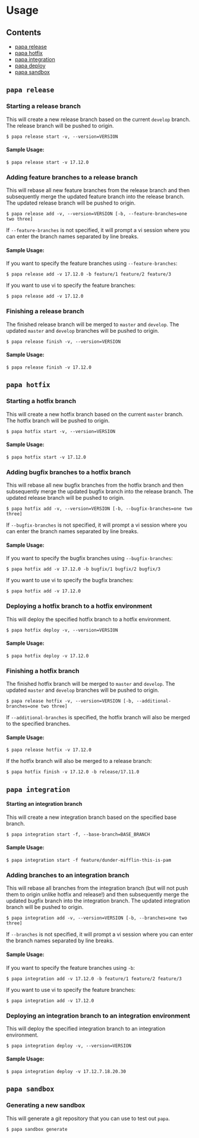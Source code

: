 # Usage

## Contents

* [papa release](#papa-release)
* [papa hotfix](#papa-hotfix)
* [papa integration](#papa-integration)
* [papa deploy](#papa-deploy)
* [papa sandbox](#papa-sandbox)

## `papa release`

### Starting a release branch

This will create a new release branch based on the current `develop` branch. The release branch will be pushed to origin.

```
$ papa release start -v, --version=VERSION
```

#### Sample Usage:

```
$ papa release start -v 17.12.0
```

### Adding feature branches to a release branch

This will rebase all new feature branches from the release branch and then subsequently merge the updated feature branch into the release branch. The updated release branch will be pushed to origin.

```
$ papa release add -v, --version=VERSION [-b, --feature-branches=one two three]
```

If `--feature-branches` is not specified, it will prompt a vi session where you can enter the branch names separated by line breaks.

#### Sample Usage:

If you want to specify the feature branches using `--feature-branches`:

```
$ papa release add -v 17.12.0 -b feature/1 feature/2 feature/3
```

If you want to use vi to specify the feature branches:

```
$ papa release add -v 17.12.0
```

### Finishing a release branch

The finished release branch will be merged to `master` and `develop`. The updated `master` and `develop` branches will be pushed to origin.

```
$ papa release finish -v, --version=VERSION
```

#### Sample Usage:

```
$ papa release finish -v 17.12.0
```

## `papa hotfix`

### Starting a hotfix branch

This will create a new hotfix branch based on the current `master` branch. The hotfix branch will be pushed to origin.

```
$ papa hotfix start -v, --version=VERSION
```

#### Sample Usage:

```
$ papa hotfix start -v 17.12.0
```

### Adding bugfix branches to a hotfix branch

This will rebase all new bugfix branches from the hotfix branch and then subsequently merge the updated bugfix branch into the release branch. The updated release branch will be pushed to origin.

```
$ papa hotfix add -v, --version=VERSION [-b, --bugfix-branches=one two three]
```

If `--bugfix-branches` is not specified, it will prompt a vi session where you can enter the branch names separated by line breaks.

#### Sample Usage:

If you want to specify the bugfix branches using `--bugfix-branches`:

```
$ papa hotfix add -v 17.12.0 -b bugfix/1 bugfix/2 bugfix/3
```

If you want to use vi to specify the bugfix branches:

```
$ papa hotfix add -v 17.12.0
```

### Deploying a hotfix branch to a hotfix environment

This will deploy the specified hotfix branch to a hotfix environment.

```
$ papa hotfix deploy -v, --version=VERSION
```

#### Sample Usage:

```
$ papa hotfix deploy -v 17.12.0
```

### Finishing a hotfix branch

The finished hotfix branch will be merged to `master` and `develop`. The updated `master` and `develop` branches will be pushed to origin.

```
$ papa release hotfix -v, --version=VERSION [-b, --additional-branches=one two three]
```

If `--additional-branches` is specified, the hotfix branch will also be merged to the specified branches.

#### Sample Usage:

```
$ papa release hotfix -v 17.12.0
```

If the hotfix branch will also be merged to a release branch:

```
$ papa hotfix finish -v 17.12.0 -b release/17.11.0
```

## `papa integration`

#### Starting an integration branch

This will create a new integration branch based on the specified base branch.

```
$ papa integration start -f, --base-branch=BASE_BRANCH
```

#### Sample Usage:

```
$ papa integration start -f feature/dunder-mifflin-this-is-pam
```

### Adding branches to an integration branch

This will rebase all branches from the integration branch (but will not push them to origin unlike hotfix and release!) and then subsequently merge the updated bugfix branch into the integration branch. The updated integration branch will be pushed to origin.

```
$ papa integration add -v, --version=VERSION [-b, --branches=one two three]
```

If `--branches` is not specified, it will prompt a vi session where you can enter the branch names separated by line breaks.

#### Sample Usage:

If you want to specify the feature branches using `-b`:

```
$ papa integration add -v 17.12.0 -b feature/1 feature/2 feature/3
```

If you want to use vi to specify the feature branches:

```
$ papa integration add -v 17.12.0
```

### Deploying an integration branch to an integration environment

This will deploy the specified integration branch to an integration environment.

```
$ papa integration deploy -v, --version=VERSION
```

#### Sample Usage:

```
$ papa integration deploy -v 17.12.7.18.20.30
```

## `papa sandbox`

### Generating a new sandbox

This will generate a git repository that you can use to test out `papa`.

```
$ papa sandbox generate
```
